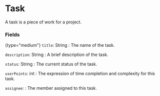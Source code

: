 # Task

A task is a piece of work for a project.

### Fields

{type="medium"}
`title`: String
: The name of the task.

`description`: String
: A brief description of the task.

`status`: String
: The current status of the task.

`userPoints`: int
: The expression of time completion and complexity for this task.

`assignee`: [](Member.md)
: The member assigned to this task.